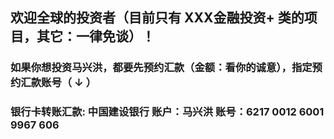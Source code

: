  

##  欢迎全球的投资者（目前只有   XXX金融投资+   类的项目，其它：一律免谈）！

                                 
### 如果你想投资马兴洪，都要先预约汇款（金额：看你的诚意），指定预约汇款账号（ ↓ ） 


### 银行卡转账汇款: 中国建设银行 账户：马兴洪  账号：6217 0012 6001 9967 606   

